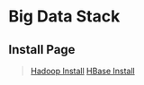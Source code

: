 #                                           Big Data Stack
## Install Page
> [Hadoop Install](https://github.com/Crab2died/BigDataStack/blob/master/docs/Hadoop%E4%BC%AA%E9%9B%86%E7%BE%A4%E9%83%A8%E7%BD%B2.md)
> [HBase Install](https://github.com/Crab2died/BigDataStack/blob/master/docs/HBase%E4%BC%AA%E9%9B%86%E7%BE%A4%E9%83%A8%E7%BD%B2.md)